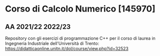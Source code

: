 # Corso di Calcolo Numerico  [145970] 

## AA 2021/22 2022/23

Repository con gli esercizi di programmazione C++ per il corso di laurea in Ingegneria Industriale dell'Università di Trento:
https://didatticaonline.unitn.it/dol/course/view.php?id=32523
